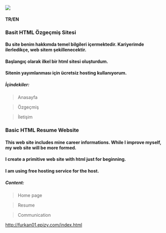 ![](https://images7.alphacoders.com/294/294430.jpg)



#### TR/EN

### Basit HTML Özgeçmiş Sitesi

#### Bu site benim hakkımda temel bilgileri içermektedir. Kariyerimde ilerledikçe, web sitem şekillenecektir. 
#### Başlangıç olarak ilkel bir html sitesi oluşturdum.
#### Sitenin yayımlanması için ücretsiz hosting kullanıyorum.

##### İçindekiler:

> Anasayfa

> Özgeçmiş

> İletişim



### Basic HTML Resume Website

#### This web site includes mine career informations. While I improve myself, my web site will be more formed.
#### I create a primitive web site with html just for beginning.
#### I am using free hosting service for the host.

##### Content:

> Home page

> Resume

> Communication

http://furkan01.epizy.com/index.html
